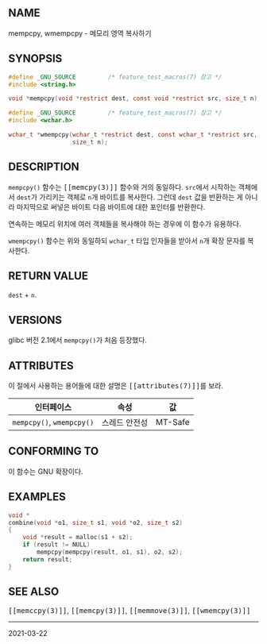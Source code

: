 ## NAME

mempcpy, wmempcpy - 메모리 영역 복사하기

## SYNOPSIS

```c
#define _GNU_SOURCE         /* feature_test_macros(7) 참고 */
#include <string.h>

void *mempcpy(void *restrict dest, const void *restrict src, size_t n);
```

```c
#define _GNU_SOURCE         /* feature_test_macros(7) 참고 */
#include <wchar.h>

wchar_t *wmempcpy(wchar_t *restrict dest, const wchar_t *restrict src,
                  size_t n);
```

## DESCRIPTION

`mempcpy()` 함수는 <tt>[[memcpy(3)]]</tt> 함수와 거의 동일하다. `src`에서 시작하는 객체에서 `dest`가 가리키는 객체로 `n`개 바이트를 복사한다. 그런데 `dest` 값을 반환하는 게 아니라 마지막으로 써넣은 바이트 다음 바이트에 대한 포인터를 반환한다.

연속하는 메모리 위치에 여러 객체들을 복사해야 하는 경우에 이 함수가 유용하다.

`wmempcpy()` 함수는 위와 동일하되 `wchar_t` 타입 인자들을 받아서 `n`개 확장 문자를 복사한다.

## RETURN VALUE

`dest` + `n`.

## VERSIONS

glibc 버전 2.1에서 `mempcpy()`가 처음 등장했다.

## ATTRIBUTES

이 절에서 사용하는 용어들에 대한 설명은 <tt>[[attributes(7)]]</tt>를 보라.

| 인터페이스 | 속성 | 값 |
| --- | --- | --- |
| `mempcpy()`, `wmempcpy()` | 스레드 안전성 | MT-Safe |

## CONFORMING TO

이 함수는 GNU 확장이다.

## EXAMPLES

```c
void *
combine(void *o1, size_t s1, void *o2, size_t s2)
{
    void *result = malloc(s1 + s2);
    if (result != NULL)
        mempcpy(mempcpy(result, o1, s1), o2, s2);
    return result;
}
```

## SEE ALSO

<tt>[[memccpy(3)]]</tt>, <tt>[[memcpy(3)]]</tt>, <tt>[[memmove(3)]]</tt>, <tt>[[wmemcpy(3)]]</tt>

----

2021-03-22
